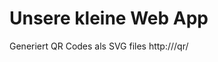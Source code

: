 # Unsere kleine Web App 

Generiert QR Codes als SVG files http://<domain>/qr/<string der qr code werden soll>